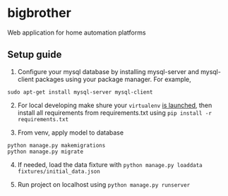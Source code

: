 # bigbrother
Web application for home automation platforms

Setup guide
------

1. Configure your mysql database by installing mysql-server and mysql-client packages using your package manager. For example,
``` 
sudo apt-get install mysql-server mysql-client 
```

2. For local developing make shure your `virtualenv` [is launched](https://virtualenv.pypa.io/en/latest/userguide/), then install all requirements from requirements.txt using `pip install -r requirements.txt`

3. From venv, apply model to database
```
python manage.py makemigrations
python manage.py migrate
```
4. If needed, load the data fixture with `python manage.py loaddata fixtures/initial_data.json` 

5. Run project on localhost using `python manage.py runserver`
